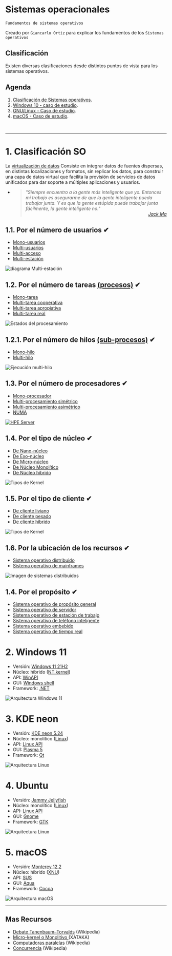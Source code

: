 # Sistemas operacionales
<p><code>Fundamentos de sistemas operativos</code></p>
<p>Creado por <code>Giancarlo Ortiz</code> para explicar los fundamentos de los <code>Sistemas operativos</code></p>

## Clasificación
Existen diversas clasificaciones desde distintos puntos de vista para los sistemas operativos.

## Agenda
1. [Clasificación de Sistemas operativos](#1-clasificación-so).
1. [Windows 10 - caso de estudio](#2-windows-10).
1. [GNU/Linux - Caso de estudio](#3-kde-neon).
1. [macOS - Caso de estudio](#4-macos).

<br>


---
# 1. Clasificación SO
La [virtualización de datos][1_0] Consiste en integrar datos de fuentes dispersas, en distintas localizaciones y formatos, sin replicar los datos, para construir una capa de datos virtual que facilita la provisión de servicios de datos unificados para dar soporte a múltiples aplicaciones y usuarios.

* ><i>"Siempre encuentro a la gente más inteligente que yo. Entonces mi trabajo es asegurarme de que la gente inteligente pueda trabajar junta. Y es que la gente estúpida puede trabajar junta fácilmente, la gente inteligente no."</i><br>
<cite style="display:block; text-align: right">[Jack Ma](https://es.wikipedia.org/wiki/Jack_Ma)</cite>

[1_0]:https://es.wikipedia.org/wiki/Virtualizaci%C3%B3n_de_datos


## 1.1. Por el número de usuarios ✔
* [Mono-usuarios][11_1]
* [Multi-usuarios][11_2]
* [Multi-acceso][11_3]
* [Multi-estación][11_4]

![diagrama Multi-estación](img/multi-access.svg "Multi-estación")

[11_1]:https://es.wikipedia.org/wiki/Monousuario
[11_2]:https://es.wikipedia.org/wiki/Multiusuario
[11_3]:https://es.wikipedia.org/wiki/Multiacceso
[11_4]:https://es.wikipedia.org/wiki/Multiestaci%C3%B3n


## 1.2. Por el número de tareas [(procesos)][12_01] ✔
* [Mono-tarea][12_1]
* [Multi-tarea cooperativa][12_2]
* [Multi-tarea apropiativa][12_3]
* [Multi-tarea real][12_5]

![Estados del procesamiento](../21-Multitarea/img/process_state.svg "Diagrama de estados procesamiento")

## 1.2.1. Por el número de hilos [(sub-procesos)][12_02] ✔
* [Mono-hilo][12_1]
* [Multi-hilo][12_4]

![Ejecución multi-hilo](img/Multithreading.png "5 hilos por núcleo")

[12_01]:https://es.wikipedia.org/wiki/Proceso_(inform%C3%A1tica)#
[12_02]:https://es.wikipedia.org/wiki/Hilo_(inform%C3%A1tica)#
[12_1]:https://es.wikipedia.org/wiki/Monotarea
[12_2]:https://es.wikipedia.org/wiki/Multitarea_cooperativa
[12_3]:https://es.wikipedia.org/wiki/Multitarea_apropiativa
[12_4]:https://es.wikipedia.org/wiki/Multihilo
[12_5]:https://es.wikipedia.org/wiki/Multitarea#Real


## 1.3. Por el número de procesadores ✔
* [Mono-procesador][13_1]
* [Multi-procesamiento simétrico][13_2]
* [Multi-procesamiento asimétrico][13_3]
* [NUMA][13_4]

[![HPE Server](img/HPE-ProLiant-DL385-Gen10.png "ProLiant-DL385")](https://buy.hpe.com/es/es/servers/proliant-dl-servers/proliant-dl300-servers/proliant-dl385-server/hpe-proliant-dl385-gen10-plus-v2-server/p/1013291283)

[13_1]:https://es.wikipedia.org/wiki/Monoprocesador
[13_2]:https://es.wikipedia.org/wiki/Multiprocesamiento_sim%C3%A9trico
[13_3]:https://en.wikipedia.org/wiki/Asymmetric_multiprocessing
[13_4]:https://es.wikipedia.org/wiki/NUMA


## 1.4. Por el tipo de núcleo ✔
* [De Nano-núcleo][14_1]
* [De Exo-núcleo][14_2]
* [De Micro-núcleo][14_3]
* [De Núcleo Monolítico][14_4]
* [De Núcleo híbrido][14_5]

![Tipos de Kernel](img/type-kernel.svg "Kernel")

[14_1]:https://en.wikipedia.org/wiki/Microkernel#Nanokernel
[14_2]:https://en.wikipedia.org/wiki/Exokernel
[14_3]:https://es.wikipedia.org/wiki/Micron%C3%BAcleo
[14_4]:https://es.wikipedia.org/wiki/N%C3%BAcleo_monol%C3%ADtico
[14_5]:https://es.wikipedia.org/wiki/N%C3%BAcleo_h%C3%ADbrido


## 1.5. Por el tipo de cliente ✔
* [De cliente liviano][15_1]
* [De cliente pesado][15_2]
* [De cliente híbrido][15_3]

![Tipos de Kernel](img/HP-thin-client.png "Kernel")

[15_1]:https://es.wikipedia.org/wiki/Cliente_liviano
[15_2]:https://es.wikipedia.org/wiki/Cliente_pesado
[15_3]:https://es.wikipedia.org/wiki/Cliente_h%C3%ADbrido


## 1.6. Por la ubicación de los recursos ✔
* [Sistema operativo distribuido][16_1]
* [Sistema operativo de mainframes][16_2]

![Imagen de sistemas distribuidos](img/os-distributed.svg "Sistemas Distribuidos")

[16_1]:https://en.wikipedia.org/wiki/Distributed_operating_system
[16_2]:https://es.wikipedia.org/wiki/Unidad_central


## 1.4. Por el propósito ✔
* [Sistema operativo de propósito general][13_1]
* [Sistema operativo de servidor][13_4]
* [Sistema operativo de estación de trabajo][13_2]
* [Sistema operativo de teléfono inteligente][13_3]
* [Sistema operativo embebido][13_6]
* [Sistema operativo de tiempo real][13_7]

[13_1]:https://es.wikipedia.org/wiki/Estaci%C3%B3n_de_trabajo
[13_2]:https://es.wikipedia.org/wiki/Estaci%C3%B3n_de_trabajo
[13_3]:https://es.wikipedia.org/wiki/Tel%C3%A9fono_inteligente
[13_4]:https://es.wikipedia.org/wiki/Servidor
[13_6]:https://es.wikipedia.org/wiki/Sistema_operativo_embebido
[13_7]:https://es.wikipedia.org/wiki/Sistema_operativo_de_tiempo_real


# 2. Windows 11
* Versión: [Windows 11 21H2][2_0]
* Núcleo: híbrido ([NT kernel][2_1])
* API: [WinAPI][2_2]
* GUI: [Windows shell][2_3]
* Framework: [.NET][2_4]

![Arquitectura Windows 11](img/type-kernel.svg "Arquitectura Windows 11")

[2_0]:https://en.wikipedia.org/wiki/Windows_11
[2_1]:https://en.wikipedia.org/wiki/Architecture_of_Windows_NT
[2_2]:https://en.wikipedia.org/wiki/Windows_API
[2_3]:https://en.wikipedia.org/wiki/Windows_shell
[2_4]:https://en.wikipedia.org/wiki/.NET_Framework


# 3. KDE neon
* Versión: [KDE neon 5.24][3_0]
* Núcleo: monolítico ([Linux][3_1])
* API: [Linux API][3_2]
* GUI: [Plasma 5][3_3]
* Framework: [Qt][3_4]

![Arquitectura Linux](img/type-kernel.svg "Arquitectura Linux")

[3_0]:https://en.wikipedia.org/wiki/KDE_neon
[3_1]:https://en.wikipedia.org/wiki/Linux_kernel
[3_2]:https://en.wikipedia.org/wiki/Linux_kernel_interfaces
[3_3]:https://es.wikipedia.org/wiki/KDE_Plasma_5
[3_4]:https://en.wikipedia.org/wiki/Qt_(software)#


# 4. Ubuntu
* Versión: [Jammy Jellyfish][4_0]
* Núcleo: monolítico ([Linux][4_1])
* API: [Linux API][4_2]
* GUI: [Gnome][4_3]
* Framework: [GTK][4_4]

![Arquitectura Linux](img/type-kernel.svg "Arquitectura Linux")

[4_0]:https://en.wikipedia.org/wiki/Ubuntu
[4_1]:https://en.wikipedia.org/wiki/Linux_kernel
[4_2]:https://en.wikipedia.org/wiki/Linux_kernel_interfaces
[4_3]:https://en.wikipedia.org/wiki/GNOME
[4_4]:https://en.wikipedia.org/wiki/GTK

# 5. macOS
* Versión: [Monterey 12.2][5_0]
* Núcleo: híbrido ([XNU][5_1])
* API: [SUS][5_2]
* GUI: [Aqua][5_3]
* Framework: [Cocoa][5_4]

![Arquitectura macOS](img/type-kernel.svg "Arquitectura macOS")

[5_0]:https://en.wikipedia.org/wiki/MacOS_Monterey
[5_1]:https://en.wikipedia.org/wiki/XNU
[5_2]:https://en.wikipedia.org/wiki/Single_UNIX_Specification
[5_3]:https://en.wikipedia.org/wiki/Aqua_(user_interface)#
[5_4]:https://en.wikipedia.org/wiki/Cocoa_(API)#


---
## Mas Recursos
- [Debate Tanenbaum–Torvalds](https://es.wikipedia.org/wiki/Debate_Tanenbaum%E2%80%93Torvalds) (Wikipedia)
- [Micro-kernel o Monolitivo ](https://www.xataka.com/historia-tecnologica/linux-esta-obsoleto-historia-detras-declaracion-que-provoco-debate-apasionante-acerca-este-sistema-operativo-1) (XATAKA)
- [Computadoras paralelas](https://es.wikipedia.org/wiki/Computaci%C3%B3n_paralela#Clases_de_computadoras_paralelas) (Wikipedia)
- [Concurrencia](https://es.wikipedia.org/wiki/Concurrencia_(inform%C3%A1tica)) (Wikipedia)